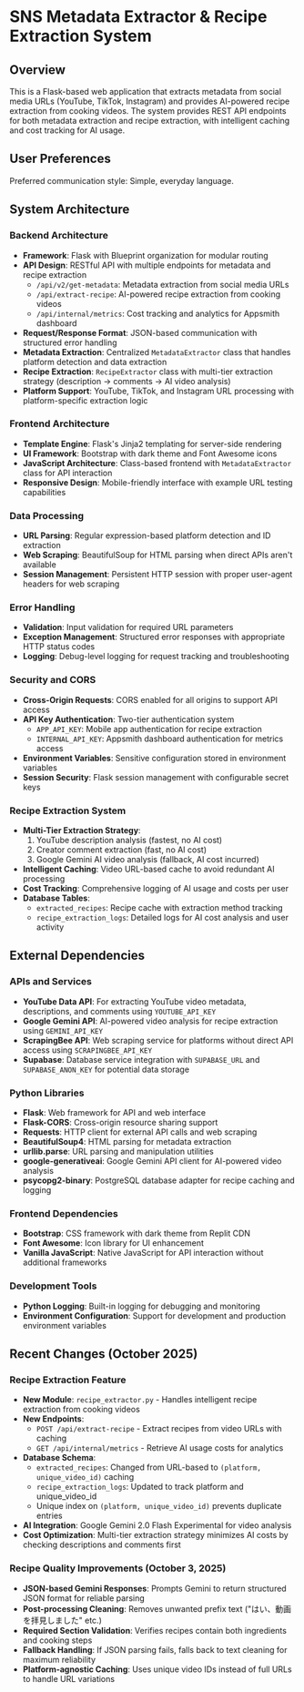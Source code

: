 # SNS Metadata Extractor & Recipe Extraction System

## Overview

This is a Flask-based web application that extracts metadata from social media URLs (YouTube, TikTok, Instagram) and provides AI-powered recipe extraction from cooking videos. The system provides REST API endpoints for both metadata extraction and recipe extraction, with intelligent caching and cost tracking for AI usage.

## User Preferences

Preferred communication style: Simple, everyday language.

## System Architecture

### Backend Architecture
- **Framework**: Flask with Blueprint organization for modular routing
- **API Design**: RESTful API with multiple endpoints for metadata and recipe extraction
  - `/api/v2/get-metadata`: Metadata extraction from social media URLs
  - `/api/extract-recipe`: AI-powered recipe extraction from cooking videos
  - `/api/internal/metrics`: Cost tracking and analytics for Appsmith dashboard
- **Request/Response Format**: JSON-based communication with structured error handling
- **Metadata Extraction**: Centralized `MetadataExtractor` class that handles platform detection and data extraction
- **Recipe Extraction**: `RecipeExtractor` class with multi-tier extraction strategy (description → comments → AI video analysis)
- **Platform Support**: YouTube, TikTok, and Instagram URL processing with platform-specific extraction logic

### Frontend Architecture
- **Template Engine**: Flask's Jinja2 templating for server-side rendering
- **UI Framework**: Bootstrap with dark theme and Font Awesome icons
- **JavaScript Architecture**: Class-based frontend with `MetadataExtractor` class for API interaction
- **Responsive Design**: Mobile-friendly interface with example URL testing capabilities

### Data Processing
- **URL Parsing**: Regular expression-based platform detection and ID extraction
- **Web Scraping**: BeautifulSoup for HTML parsing when direct APIs aren't available
- **Session Management**: Persistent HTTP session with proper user-agent headers for web scraping

### Error Handling
- **Validation**: Input validation for required URL parameters
- **Exception Management**: Structured error responses with appropriate HTTP status codes
- **Logging**: Debug-level logging for request tracking and troubleshooting

### Security and CORS
- **Cross-Origin Requests**: CORS enabled for all origins to support API access
- **API Key Authentication**: Two-tier authentication system
  - `APP_API_KEY`: Mobile app authentication for recipe extraction
  - `INTERNAL_API_KEY`: Appsmith dashboard authentication for metrics access
- **Environment Variables**: Sensitive configuration stored in environment variables
- **Session Security**: Flask session management with configurable secret keys

### Recipe Extraction System
- **Multi-Tier Extraction Strategy**:
  1. YouTube description analysis (fastest, no AI cost)
  2. Creator comment extraction (fast, no AI cost)
  3. Google Gemini AI video analysis (fallback, AI cost incurred)
- **Intelligent Caching**: Video URL-based cache to avoid redundant AI processing
- **Cost Tracking**: Comprehensive logging of AI usage and costs per user
- **Database Tables**:
  - `extracted_recipes`: Recipe cache with extraction method tracking
  - `recipe_extraction_logs`: Detailed logs for AI cost analysis and user activity

## External Dependencies

### APIs and Services
- **YouTube Data API**: For extracting YouTube video metadata, descriptions, and comments using `YOUTUBE_API_KEY`
- **Google Gemini API**: AI-powered video analysis for recipe extraction using `GEMINI_API_KEY`
- **ScrapingBee API**: Web scraping service for platforms without direct API access using `SCRAPINGBEE_API_KEY`
- **Supabase**: Database service integration with `SUPABASE_URL` and `SUPABASE_ANON_KEY` for potential data storage

### Python Libraries
- **Flask**: Web framework for API and web interface
- **Flask-CORS**: Cross-origin resource sharing support
- **Requests**: HTTP client for external API calls and web scraping
- **BeautifulSoup4**: HTML parsing for metadata extraction
- **urllib.parse**: URL parsing and manipulation utilities
- **google-generativeai**: Google Gemini API client for AI-powered video analysis
- **psycopg2-binary**: PostgreSQL database adapter for recipe caching and logging

### Frontend Dependencies
- **Bootstrap**: CSS framework with dark theme from Replit CDN
- **Font Awesome**: Icon library for UI enhancement
- **Vanilla JavaScript**: Native JavaScript for API interaction without additional frameworks

### Development Tools
- **Python Logging**: Built-in logging for debugging and monitoring
- **Environment Configuration**: Support for development and production environment variables

## Recent Changes (October 2025)

### Recipe Extraction Feature
- **New Module**: `recipe_extractor.py` - Handles intelligent recipe extraction from cooking videos
- **New Endpoints**: 
  - `POST /api/extract-recipe` - Extract recipes from video URLs with caching
  - `GET /api/internal/metrics` - Retrieve AI usage costs for analytics
- **Database Schema**: 
  - `extracted_recipes`: Changed from URL-based to `(platform, unique_video_id)` caching
  - `recipe_extraction_logs`: Updated to track platform and unique_video_id
  - Unique index on `(platform, unique_video_id)` prevents duplicate entries
- **AI Integration**: Google Gemini 2.0 Flash Experimental for video analysis
- **Cost Optimization**: Multi-tier extraction strategy minimizes AI costs by checking descriptions and comments first

### Recipe Quality Improvements (October 3, 2025)
- **JSON-based Gemini Responses**: Prompts Gemini to return structured JSON format for reliable parsing
- **Post-processing Cleaning**: Removes unwanted prefix text ("はい、動画を拝見しました" etc.)
- **Required Section Validation**: Verifies recipes contain both ingredients and cooking steps
- **Fallback Handling**: If JSON parsing fails, falls back to text cleaning for maximum reliability
- **Platform-agnostic Caching**: Uses unique video IDs instead of full URLs to handle URL variations